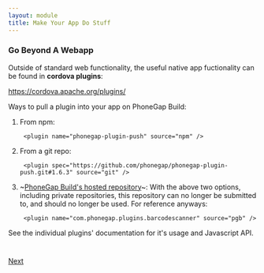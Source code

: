 ```yaml
---
layout: module
title: Make Your App Do Stuff
---
```


### Go Beyond A Webapp

Outside of standard web functionality, the useful native app fuctionality can be found in **cordova plugins**:

https://cordova.apache.org/plugins/

Ways to pull a plugin into your app on PhoneGap Build:

1. From npm:

        <plugin name="phonegap-plugin-push" source="npm" />

2. From a git repo:

        <plugin spec="https://github.com/phonegap/phonegap-plugin-push.git#1.6.3" source="git" />

3. ~[PhoneGap Build's hosted repository](https://build.phonegap.com/plugins)~:
  With the above two options, including private repositories, this repository can no longer be submitted to, 
  and should no longer be used. For reference anyways:

        <plugin name="com.phonegap.plugins.barcodescanner" source="pgb" />


See the individual plugins' documentation for it's usage and Javascript API.


<div class="row" style="margin-top:40px;">
<div class="col-sm-12">
<a href="4-the-pgb-development-cycle.html" class="btn btn-default pull-right">Next <i class="glyphicon
glyphicon-chevron-right"></i></a>
</div>
</div>